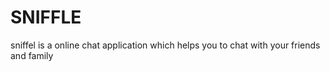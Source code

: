 # SNIFFLE
sniffel is a online chat application which helps you to chat with your friends and family 
